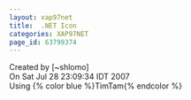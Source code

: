 ```yaml
---
layout: xap97net
title:  .NET Icon
categories: XAP97NET
page_id: 63799374
---
```


Created by [~shlomo]<br/>
On Sat Jul 28 23:09:34 IDT 2007<br/>
Using {% color blue %}TimTam{% endcolor %}
